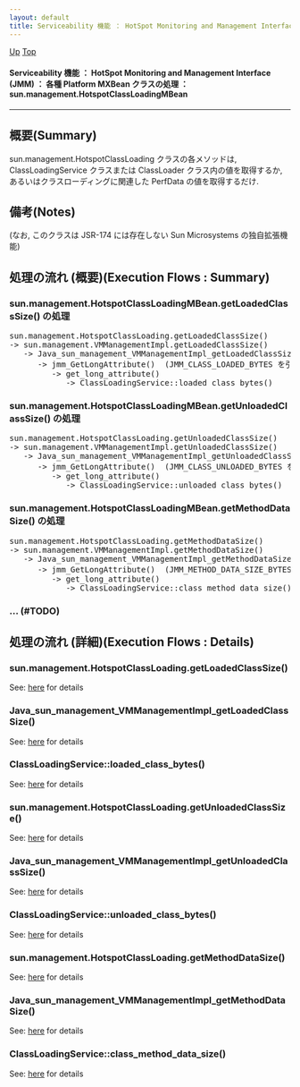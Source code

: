 ```yaml
---
layout: default
title: Serviceability 機能 ： HotSpot Monitoring and Management Interface (JMM) ： 各種 Platform MXBean クラスの処理 ： sun.management.HotspotClassLoadingMBean 
---
```

[Up](nouYTgvZOF.html) [Top](../index.html)

#### Serviceability 機能 ： HotSpot Monitoring and Management Interface (JMM) ： 各種 Platform MXBean クラスの処理 ： sun.management.HotspotClassLoadingMBean 

--- 
## 概要(Summary)
sun.management.HotspotClassLoading クラスの各メソッドは,
ClassLoadingService クラスまたは ClassLoader クラス内の値を取得するか,
あるいはクラスローディングに関連した PerfData の値を取得するだけ.

## 備考(Notes)
(なお, このクラスは JSR-174 には存在しない Sun Microsystems の独自拡張機能)

## 処理の流れ (概要)(Execution Flows : Summary)
### sun.management.HotspotClassLoadingMBean.getLoadedClassSize() の処理
<div class="flow-abst"><pre>
sun.management.HotspotClassLoading.getLoadedClassSize()
-&gt; sun.management.VMManagementImpl.getLoadedClassSize()
   -&gt; Java_sun_management_VMManagementImpl_getLoadedClassSize()
      -&gt; jmm_GetLongAttribute()  (JMM_CLASS_LOADED_BYTES を引数として呼び出される)
         -&gt; get_long_attribute()
            -&gt; ClassLoadingService::loaded_class_bytes()
</pre></div>

### sun.management.HotspotClassLoadingMBean.getUnloadedClassSize() の処理
<div class="flow-abst"><pre>
sun.management.HotspotClassLoading.getUnloadedClassSize()
-&gt; sun.management.VMManagementImpl.getUnloadedClassSize()
   -&gt; Java_sun_management_VMManagementImpl_getUnloadedClassSize()
      -&gt; jmm_GetLongAttribute()  (JMM_CLASS_UNLOADED_BYTES を引数として呼び出される)
         -&gt; get_long_attribute()
            -&gt; ClassLoadingService::unloaded_class_bytes()
</pre></div>

### sun.management.HotspotClassLoadingMBean.getMethodDataSize() の処理
<div class="flow-abst"><pre>
sun.management.HotspotClassLoading.getMethodDataSize()
-&gt; sun.management.VMManagementImpl.getMethodDataSize()
   -&gt; Java_sun_management_VMManagementImpl_getMethodDataSize()
      -&gt; jmm_GetLongAttribute()  (JMM_METHOD_DATA_SIZE_BYTES を引数として呼び出される)
         -&gt; get_long_attribute()
            -&gt; ClassLoadingService::class_method_data_size()
</pre></div>

### ... (#TODO)


## 処理の流れ (詳細)(Execution Flows : Details)
### sun.management.HotspotClassLoading.getLoadedClassSize()
See: [here](no2114CtM.html) for details
### Java_sun_management_VMManagementImpl_getLoadedClassSize()
See: [here](no21141iG.html) for details
### ClassLoadingService::loaded_class_bytes()
See: [here](no2114Pwe.html) for details

### sun.management.HotspotClassLoading.getUnloadedClassSize()
See: [here](no2114P3S.html) for details
### Java_sun_management_VMManagementImpl_getUnloadedClassSize()
See: [here](no2114oYA.html) for details
### ClassLoadingService::unloaded_class_bytes()
See: [here](no2114c6k.html) for details

### sun.management.HotspotClassLoading.getMethodDataSize()
See: [here](no2114cBZ.html) for details
### Java_sun_management_VMManagementImpl_getMethodDataSize()
See: [here](no21142Ox.html) for details
### ClassLoadingService::class_method_data_size()
See: [here](no2114pEr.html) for details





